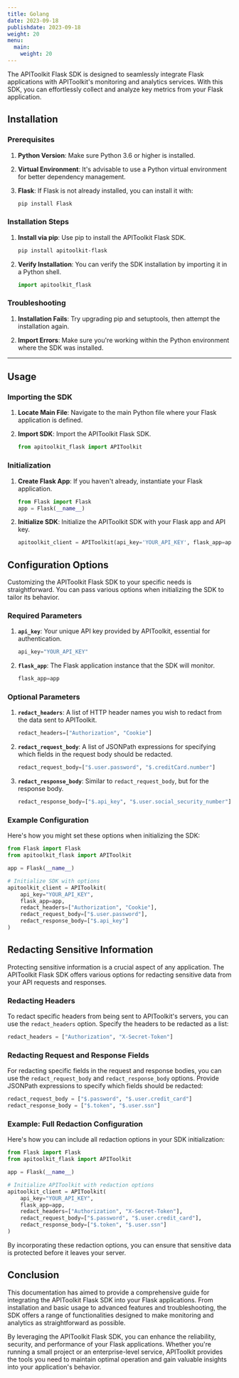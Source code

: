 ```yaml
---
title: Golang
date: 2023-09-18
publishdate: 2023-09-18
weight: 20
menu:
  main:
    weight: 20
---
```



The APIToolkit Flask SDK is designed to seamlessly integrate Flask applications with APIToolkit's monitoring and analytics services. With this SDK, you can effortlessly collect and analyze key metrics from your Flask application.

## Installation

### Prerequisites

1. **Python Version**: Make sure Python 3.6 or higher is installed.
  
2. **Virtual Environment**: It's advisable to use a Python virtual environment for better dependency management.

3. **Flask**: If Flask is not already installed, you can install it with:
    ```bash
    pip install Flask
    ```

### Installation Steps

1. **Install via pip**: Use pip to install the APIToolkit Flask SDK.
    ```bash
    pip install apitoolkit-flask
    ```

2. **Verify Installation**: You can verify the SDK installation by importing it in a Python shell.
    ```python
    import apitoolkit_flask
    ```

### Troubleshooting

1. **Installation Fails**: Try upgrading pip and setuptools, then attempt the installation again.

2. **Import Errors**: Make sure you're working within the Python environment where the SDK was installed.

---

## Usage

### Importing the SDK

1. **Locate Main File**: Navigate to the main Python file where your Flask application is defined.

2. **Import SDK**: Import the APIToolkit Flask SDK.
    ```python
    from apitoolkit_flask import APIToolkit
    ```

### Initialization

1. **Create Flask App**: If you haven't already, instantiate your Flask application.

    ```python
    from Flask import Flask
    app = Flask(__name__)
    ```

2. **Initialize SDK**: Initialize the APIToolkit SDK with your Flask app and API key.

    ```python
    apitoolkit_client = APIToolkit(api_key='YOUR_API_KEY', flask_app=app)
    ```


## Configuration Options

Customizing the APIToolkit Flask SDK to your specific needs is straightforward. You can pass various options when initializing the SDK to tailor its behavior.

### Required Parameters

1. **`api_key`**: Your unique API key provided by APIToolkit, essential for authentication.

    ```python
    api_key="YOUR_API_KEY"
    ```

2. **`flask_app`**: The Flask application instance that the SDK will monitor.

    ```python
    flask_app=app
    ```

### Optional Parameters

1. **`redact_headers`**: A list of HTTP header names you wish to redact from the data sent to APIToolkit.

    ```python
    redact_headers=["Authorization", "Cookie"]
    ```

2. **`redact_request_body`**: A list of JSONPath expressions for specifying which fields in the request body should be redacted.

    ```python
    redact_request_body=["$.user.password", "$.creditCard.number"]
    ```

3. **`redact_response_body`**: Similar to `redact_request_body`, but for the response body.

    ```python
    redact_response_body=["$.api_key", "$.user.social_security_number"]
    ```

### Example Configuration

Here's how you might set these options when initializing the SDK:

```python
from Flask import Flask
from apitoolkit_flask import APIToolkit

app = Flask(__name__)

# Initialize SDK with options
apitoolkit_client = APIToolkit(
    api_key="YOUR_API_KEY",
    flask_app=app,
    redact_headers=["Authorization", "Cookie"],
    redact_request_body=["$.user.password"],
    redact_response_body=["$.api_key"]
)
```

## Redacting Sensitive Information

Protecting sensitive information is a crucial aspect of any application. The APIToolkit Flask SDK offers various options for redacting sensitive data from your API requests and responses.

### Redacting Headers

To redact specific headers from being sent to APIToolkit's servers, you can use the `redact_headers` option. Specify the headers to be redacted as a list:

```python
redact_headers = ["Authorization", "X-Secret-Token"]
```

### Redacting Request and Response Fields

For redacting specific fields in the request and response bodies, you can use the `redact_request_body` and `redact_response_body` options. Provide JSONPath expressions to specify which fields should be redacted:

```python
redact_request_body = ["$.password", "$.user.credit_card"]
redact_response_body = ["$.token", "$.user.ssn"]
```

### Example: Full Redaction Configuration

Here's how you can include all redaction options in your SDK initialization:

```python
from Flask import Flask
from apitoolkit_flask import APIToolkit

app = Flask(__name__)

# Initialize APIToolkit with redaction options
apitoolkit_client = APIToolkit(
    api_key="YOUR_API_KEY",
    flask_app=app,
    redact_headers=["Authorization", "X-Secret-Token"],
    redact_request_body=["$.password", "$.user.credit_card"],
    redact_response_body=["$.token", "$.user.ssn"]
)
```

By incorporating these redaction options, you can ensure that sensitive data is protected before it leaves your server.


## Conclusion

This documentation has aimed to provide a comprehensive guide for integrating the APIToolkit Flask SDK into your Flask applications. From installation and basic usage to advanced features and troubleshooting, the SDK offers a range of functionalities designed to make monitoring and analytics as straightforward as possible.

By leveraging the APIToolkit Flask SDK, you can enhance the reliability, security, and performance of your Flask applications. Whether you're running a small project or an enterprise-level service, APIToolkit provides the tools you need to maintain optimal operation and gain valuable insights into your application's behavior.
